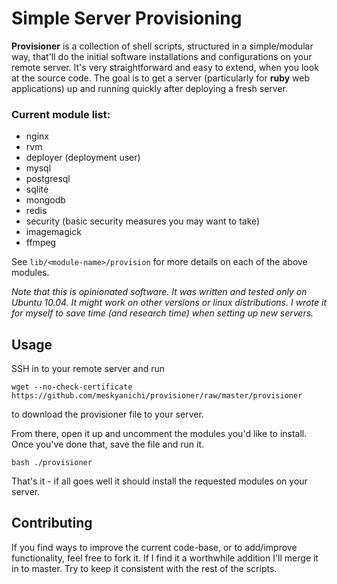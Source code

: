 Simple Server Provisioning
==========================

**Provisioner** is a collection of shell scripts, structured in a simple/modular way, that'll do the initial software installations and configurations on your remote server. It's very straightforward and easy to extend, when you look at the source code. The goal is to get a server (particularly for **ruby** web applications) up and running quickly after deploying a fresh server.

### Current module list:

- nginx
- rvm
- deployer (deployment user)
- mysql
- postgresql
- sqlite
- mongodb
- redis
- security (basic security measures you may want to take)
- imagemagick
- ffmpeg

See `lib/<module-name>/provision` for more details on each of the above modules.

*Note that this is opinionated software. It was written and tested only on Ubuntu 10.04. It might work on other versions or linux distributions. I wrote it for myself to save time (and research time) when setting up new servers.*


Usage
-----

SSH in to your remote server and run

    wget --no-check-certificate https://github.com/meskyanichi/provisioner/raw/master/provisioner

to download the provisioner file to your server.

From there, open it up and uncomment the modules you'd like to install. Once you've done that, save the file and run it.

    bash ./provisioner

That's it - if all goes well it should install the requested modules on your server.


Contributing
------------

If you find ways to improve the current code-base, or to add/improve functionality, feel free to fork it. If I find it a worthwhile addition I'll merge it in to master. Try to keep it consistent with the rest of the scripts.